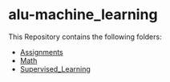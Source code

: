 # alu-machine_learning

This Repository contains the following folders:
- [Assignments](https://github.com/MohamedAYasin/alu-machine_learning/tree/main/Assignments)
- [Math](https://github.com/MohamedAYasin/alu-machine_learning/tree/main/math)
- [Supervised_Learning](https://github.com/MohamedAYasin/alu-machine_learning/tree/main/supervised_learning)
